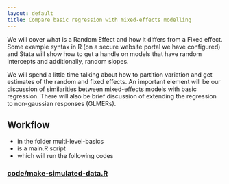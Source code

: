```yaml
---
layout: default
title: Compare basic regression with mixed-effects modelling
---
```


We will cover what is a Random Effect and how it differs from a Fixed effect. Some example syntax in R (on a secure website portal we have configured) and Stata will show how to get a handle on models that have random intercepts and additionally, random slopes.

We will spend a little time talking about how to partition variation and get estimates of the random and fixed effects. An important element will be our discussion of similarities between mixed-effects models with basic regression. There will also be brief discussion of extending the regression to non-gaussian responses (GLMERs).

## Workflow

- in the folder multi-level-basics
- is a main.R script
- which will run the following codes

### [code/make-simulated-data.R](/spatiotemporal-multilevel-models/make-simulated-data.html)
